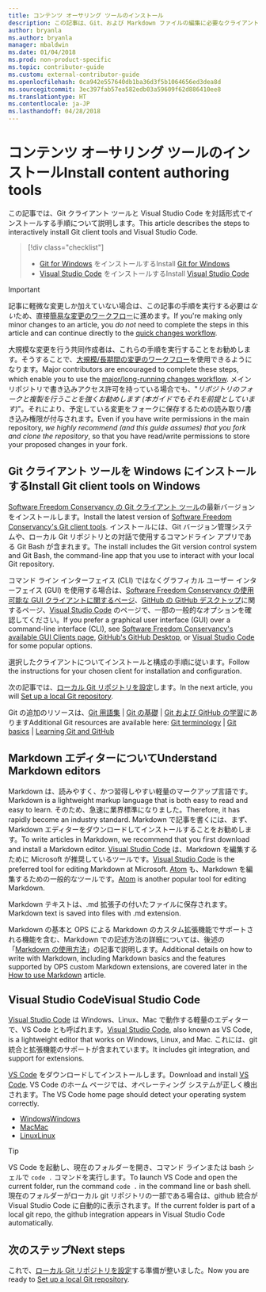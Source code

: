 ```yaml
---
title: コンテンツ オーサリング ツールのインストール
description: この記事は、Git、および Markdown ファイルの編集に必要なクライアント ツールのダウンロードとインストールに役立ちます。
author: bryanla
ms.author: bryanla
manager: mbaldwin
ms.date: 01/04/2018
ms.prod: non-product-specific
ms.topic: contributor-guide
ms.custom: external-contributor-guide
ms.openlocfilehash: 0ca942e557640db1ba36d3f5b1064656ed3dea8d
ms.sourcegitcommit: 3ec397fab57ea582edb03a59609f62d886410ee8
ms.translationtype: HT
ms.contentlocale: ja-JP
ms.lasthandoff: 04/28/2018
---
```

# <a name="install-content-authoring-tools"></a><span data-ttu-id="16f0b-103">コンテンツ オーサリング ツールのインストール</span><span class="sxs-lookup"><span data-stu-id="16f0b-103">Install content authoring tools</span></span>

<span data-ttu-id="16f0b-104">この記事では、Git クライアント ツールと Visual Studio Code を対話形式でインストールする手順について説明します。</span><span class="sxs-lookup"><span data-stu-id="16f0b-104">This article describes the steps to interactively install Git client tools and Visual Studio Code.</span></span>
> [!div class="checklist"]
> * <span data-ttu-id="16f0b-105">[Git for Windows](https://git-scm.com/download/win) をインストールする</span><span class="sxs-lookup"><span data-stu-id="16f0b-105">Install [Git for Windows](https://git-scm.com/download/win)</span></span>
> * <span data-ttu-id="16f0b-106">[Visual Studio Code](https://code.visualstudio.com/) をインストールする</span><span class="sxs-lookup"><span data-stu-id="16f0b-106">Install [Visual Studio Code](https://code.visualstudio.com/)</span></span>

>[!IMPORTANT]
> <span data-ttu-id="16f0b-107">記事に軽微な変更しか加えていない場合は、この記事の手順を実行する必要は*ない*ため、直接[簡易な変更のワークフロー](index.md#quick-edits-to-existing-documents)に進めます。</span><span class="sxs-lookup"><span data-stu-id="16f0b-107">If you're making only minor changes to an article, you *do not* need to complete the steps in this article and can continue directly to the [quick changes workflow](index.md#quick-edits-to-existing-documents).</span></span>
>
> <span data-ttu-id="16f0b-108">大規模な変更を行う共同作成者は、これらの手順を実行することをお勧めします。そうすることで、[大規模/長期間の変更のワークフロー](how-to-write-workflows-major.md)を使用できるようになります。</span><span class="sxs-lookup"><span data-stu-id="16f0b-108">Major contributors are encouraged to complete these steps, which enable you to use the [major/long-running changes workflow](how-to-write-workflows-major.md).</span></span> <span data-ttu-id="16f0b-109">メイン リポジトリで書き込みアクセス許可を持っている場合でも、"*リポジトリのフォークと複製を行うことを強くお勧めします (本ガイドでもそれを前提としています)*"。それにより、予定している変更をフォークに保存するための読み取り/書き込み権限が付与されます。</span><span class="sxs-lookup"><span data-stu-id="16f0b-109">Even if you have write permissions in the main repository, *we highly recommend (and this guide assumes) that you fork and clone the repository*, so that you have read/write permissions to store your proposed changes in your fork.</span></span>

## <a name="install-git-client-tools-on-windows"></a><span data-ttu-id="16f0b-110">Git クライアント ツールを Windows にインストールする</span><span class="sxs-lookup"><span data-stu-id="16f0b-110">Install Git client tools on Windows</span></span>

 <span data-ttu-id="16f0b-111">[Software Freedom Conservancy の Git クライアント ツール](https://git-scm.com/download/)の最新バージョンをインストールします。</span><span class="sxs-lookup"><span data-stu-id="16f0b-111">Install the latest version of [Software Freedom Conservancy's Git client tools](https://git-scm.com/download/).</span></span> <span data-ttu-id="16f0b-112">インストールには、Git バージョン管理システムや、ローカル Git リポジトリとの対話で使用するコマンドライン アプリである Git Bash が含まれます。</span><span class="sxs-lookup"><span data-stu-id="16f0b-112">The install includes the Git version control system and Git Bash, the command-line app that you use to interact with your local Git repository.</span></span>

<span data-ttu-id="16f0b-113">コマンド ライン インターフェイス (CLI) ではなくグラフィカル ユーザー インターフェイス (GUI) を使用する場合は、[Software Freedom Conservancy の使用可能な GUI クライアントに関するページ](https://git-scm.com/downloads/guis)、[GitHub の GitHub デスクトップ](https://desktop.github.com/)に関するページ、[Visual Studio Code](https://www.visualstudio.com/products/code-vs.aspx) のページで、一部の一般的なオプションを確認してください。</span><span class="sxs-lookup"><span data-stu-id="16f0b-113">If you prefer a graphical user interface (GUI) over a command-line interface (CLI), see [Software Freedom Conservancy's available GUI Clients page](https://git-scm.com/downloads/guis), [GitHub's GitHub Desktop](https://desktop.github.com/), or [Visual Studio Code](https://www.visualstudio.com/products/code-vs.aspx) for some popular options.</span></span>

<span data-ttu-id="16f0b-114">選択したクライアントについてインストールと構成の手順に従います。</span><span class="sxs-lookup"><span data-stu-id="16f0b-114">Follow the instructions for your chosen client for installation and configuration.</span></span>

<span data-ttu-id="16f0b-115">次の記事では、[ローカル Git リポジトリを設定](get-started-setup-local.md)します。</span><span class="sxs-lookup"><span data-stu-id="16f0b-115">In the next article, you will [Set up a local Git repository](get-started-setup-local.md).</span></span>

   <span data-ttu-id="16f0b-116">Git の追加のリソースは、[Git 用語集](https://help.github.com/articles/github-glossary) | [Git の基礎](https://git-scm.com/book/en/v2/Getting-Started-Git-Basics) | [Git および GitHub の学習](https://help.github.com/articles/good-resources-for-learning-git-and-github/)にあります</span><span class="sxs-lookup"><span data-stu-id="16f0b-116">Additional Git resources are available here: [Git terminology](https://help.github.com/articles/github-glossary) | [Git basics](https://git-scm.com/book/en/v2/Getting-Started-Git-Basics) | [Learning Git and GitHub](https://help.github.com/articles/good-resources-for-learning-git-and-github/)</span></span>

## <a name="understand-markdown-editors"></a><span data-ttu-id="16f0b-117">Markdown エディターについて</span><span class="sxs-lookup"><span data-stu-id="16f0b-117">Understand Markdown editors</span></span>

<span data-ttu-id="16f0b-118">Markdown は、読みやすく、かつ習得しやすい軽量のマークアップ言語です。</span><span class="sxs-lookup"><span data-stu-id="16f0b-118">Markdown is a lightweight markup language that is both easy to read and easy to learn.</span></span> <span data-ttu-id="16f0b-119">そのため、急速に業界標準になりました。</span><span class="sxs-lookup"><span data-stu-id="16f0b-119">Therefore, it has rapidly become an industry standard.</span></span> <span data-ttu-id="16f0b-120">Markdown で記事を書くには、まず、Markdown エディターをダウンロードしてインストールすることをお勧めします。</span><span class="sxs-lookup"><span data-stu-id="16f0b-120">To write articles in Markdown, we recommend that you first download and install a Markdown editor.</span></span>  <span data-ttu-id="16f0b-121">[Visual Studio Code](https://code.visualstudio.com/) は、Markdown を編集するために Microsoft が推奨しているツールです。</span><span class="sxs-lookup"><span data-stu-id="16f0b-121">[Visual Studio Code](https://code.visualstudio.com/) is the preferred tool for editing Markdown at Microsoft.</span></span> <span data-ttu-id="16f0b-122">[Atom](https://atom.io) も、Markdown を編集するための一般的なツールです。</span><span class="sxs-lookup"><span data-stu-id="16f0b-122">[Atom](https://atom.io) is another popular tool for editing Markdown.</span></span>

<span data-ttu-id="16f0b-123">Markdown テキストは、.md 拡張子の付いたファイルに保存されます。</span><span class="sxs-lookup"><span data-stu-id="16f0b-123">Markdown text is saved into files with .md extension.</span></span>

<span data-ttu-id="16f0b-124">Markdown の基本と OPS による Markdown のカスタム拡張機能でサポートされる機能を含む、Markdown での記述方法の詳細については、後述の「[Markdown の使用方法](how-to-write-use-markdown.md)」の記事で説明します。</span><span class="sxs-lookup"><span data-stu-id="16f0b-124">Additional details on how to write with Markdown, including Markdown basics and the features supported by OPS custom Markdown extensions, are covered later in the [How to use Markdown](how-to-write-use-markdown.md) article.</span></span>

## <a name="visual-studio-code"></a><span data-ttu-id="16f0b-125">Visual Studio Code</span><span class="sxs-lookup"><span data-stu-id="16f0b-125">Visual Studio Code</span></span>

<span data-ttu-id="16f0b-126">[Visual Studio Code](https://code.visualstudio.com/) は Windows、Linux、Mac で動作する軽量のエディターで、VS Code とも呼ばれます。</span><span class="sxs-lookup"><span data-stu-id="16f0b-126">[Visual Studio Code](https://code.visualstudio.com/), also known as VS Code, is a lightweight editor that works on Windows, Linux, and Mac.</span></span> <span data-ttu-id="16f0b-127">これには、git 統合と拡張機能のサポートが含まれています。</span><span class="sxs-lookup"><span data-stu-id="16f0b-127">It includes git integration, and support for extensions.</span></span>

<span data-ttu-id="16f0b-128">[VS Code](https://code.visualstudio.com/) をダウンロードしてインストールします。</span><span class="sxs-lookup"><span data-stu-id="16f0b-128">Download and install [VS Code](https://code.visualstudio.com/).</span></span> <span data-ttu-id="16f0b-129">VS Code のホーム ページでは、オペレーティング システムが正しく検出されます。</span><span class="sxs-lookup"><span data-stu-id="16f0b-129">The VS Code home page should detect your operating system correctly.</span></span>

- [<span data-ttu-id="16f0b-130">Windows</span><span class="sxs-lookup"><span data-stu-id="16f0b-130">Windows</span></span>](https://code.visualstudio.com/docs/setup/windows)
- [<span data-ttu-id="16f0b-131">Mac</span><span class="sxs-lookup"><span data-stu-id="16f0b-131">Mac</span></span>](https://code.visualstudio.com/docs/setup/mac)
- [<span data-ttu-id="16f0b-132">Linux</span><span class="sxs-lookup"><span data-stu-id="16f0b-132">Linux</span></span>](https://code.visualstudio.com/docs/setup/linux)

> [!TIP]
> <span data-ttu-id="16f0b-133">VS Code を起動し、現在のフォルダーを開き、コマンド ラインまたは bash シェルで `code .` コマンドを実行します。</span><span class="sxs-lookup"><span data-stu-id="16f0b-133">To launch VS Code and open the current folder, run the command `code .` in the command line or bash shell.</span></span> <span data-ttu-id="16f0b-134">現在のフォルダーがローカル git リポジトリの一部である場合は、github 統合が Visual Studio Code に自動的に表示されます。</span><span class="sxs-lookup"><span data-stu-id="16f0b-134">If the current folder is part of a local git repo, the github integration appears in Visual Studio Code automatically.</span></span>

## <a name="next-steps"></a><span data-ttu-id="16f0b-135">次のステップ</span><span class="sxs-lookup"><span data-stu-id="16f0b-135">Next steps</span></span>

<span data-ttu-id="16f0b-136">これで、[ローカル Git リポジトリを設定](get-started-setup-local.md)する準備が整いました。</span><span class="sxs-lookup"><span data-stu-id="16f0b-136">Now you are ready to [Set up a local Git repository](get-started-setup-local.md).</span></span>
